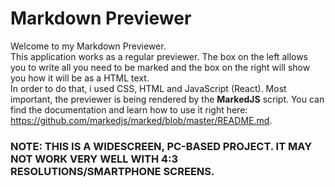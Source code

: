 # Markdown Previewer
Welcome to my Markdown Previewer.
<br />This application works as a regular previewer. The box on the left allows you to write all you need to be marked and the box on the right will show you how it will be as a HTML text. 
<br /> In order to do that, i used CSS, HTML and JavaScript (React). Most important, the previewer is being rendered by the <b>MarkedJS</b> script. You can find the documentation and learn how to use it right here: https://github.com/markedjs/marked/blob/master/README.md.

### NOTE: THIS IS A WIDESCREEN, PC-BASED PROJECT. IT MAY NOT WORK VERY WELL WITH 4:3 RESOLUTIONS/SMARTPHONE SCREENS.


